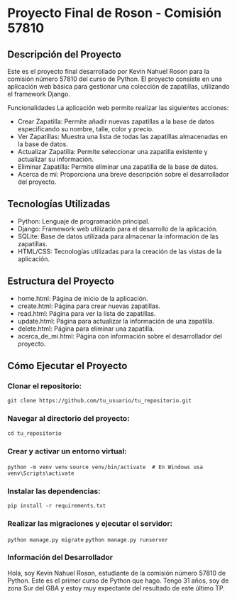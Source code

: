 # Proyecto Final de Roson - Comisión 57810
## Descripción del Proyecto
Este es el proyecto final desarrollado por Kevin Nahuel Roson para la comisión número 57810 del curso de Python. El proyecto consiste en una aplicación web básica para gestionar una colección de zapatillas, utilizando el framework Django.

Funcionalidades
La aplicación web permite realizar las siguientes acciones:

- Crear Zapatilla: Permite añadir nuevas zapatillas a la base de datos especificando su nombre, talle, color y precio.
- Ver Zapatillas: Muestra una lista de todas las zapatillas almacenadas en la base de datos.
- Actualizar Zapatilla: Permite seleccionar una zapatilla existente y actualizar su información.
- Eliminar Zapatilla: Permite eliminar una zapatilla de la base de datos.
- Acerca de mí: Proporciona una breve descripción sobre el desarrollador del proyecto.

## Tecnologías Utilizadas
- Python: Lenguaje de programación principal.
- Django: Framework web utilizado para el desarrollo de la aplicación.
- SQLite: Base de datos utilizada para almacenar la información de las zapatillas.
- HTML/CSS: Tecnologías utilizadas para la creación de las vistas de la aplicación.

## Estructura del Proyecto
- home.html: Página de inicio de la aplicación.
- create.html: Página para crear nuevas zapatillas.
- read.html: Página para ver la lista de zapatillas.
- update.html: Página para actualizar la información de una zapatilla.
- delete.html: Página para eliminar una zapatilla.
- acerca_de_mi.html: Página con información sobre el desarrollador del proyecto.

## Cómo Ejecutar el Proyecto

### Clonar el repositorio:

`git clone https://github.com/tu_usuario/tu_repositorio.git`

### Navegar al directorio del proyecto:


`cd tu_repositorio`

### Crear y activar un entorno virtual:


`python -m venv venv`
`source venv/bin/activate  # En Windows usa venv\Scripts\activate`

### Instalar las dependencias:


`pip install -r requirements.txt`

### Realizar las migraciones y ejecutar el servidor:


`python manage.py migrate`
`python manage.py runserver`

### Información del Desarrollador
Hola, soy Kevin Nahuel Roson, estudiante de la comisión número 57810 de Python. Este es el primer curso de Python que hago. Tengo 31 años, soy de zona Sur del GBA y estoy muy expectante del resultado de este último TP.